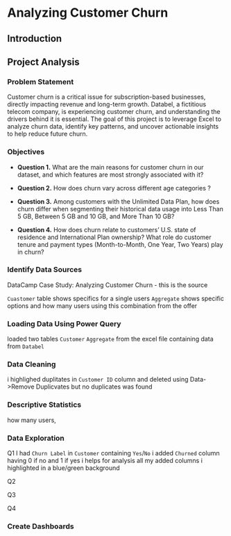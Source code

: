 # Analyzing Customer Churn

## Introduction

## Project Analysis

### Problem Statement

Customer churn is a critical issue for subscription-based businesses, directly impacting revenue and long-term growth. Databel, a fictitious telecom company, is experiencing customer churn, and understanding the drivers behind it is essential. The goal of this project is to leverage Excel to analyze churn data, identify key patterns, and uncover actionable insights to help reduce future churn.

### Objectives

- **Question 1.** What are the main reasons for customer churn in our dataset, and which features are most strongly associated with it?

- **Question 2.** How does churn vary across different age categories ?

- **Question 3.** Among customers with the Unlimited Data Plan, how does churn differ when segmenting their historical data usage into Less Than 5 GB, Between 5 GB and 10 GB, and More Than 10 GB?

- **Question 4.** How does churn relate to customers’ U.S. state of residence and International Plan ownership? What role do customer tenure and payment types (Month-to-Month, One Year, Two Years) play in churn?


### Identify Data Sources

DataCamp Case Study: Analyzing Customer Churn - this is the source

`Cuastomer` table shows specifics for a single users
`Aggregate` shows specific options and how many users using this combination from the offer

### Loading Data Using Power Query

loaded two tables `Customer` `Aggregate` from the excel file containing data from `Databel`

### Data Cleaning

i highlighed duplitates in `Customer ID` column and deleted using Data->Remove Duplicvates but no duplicates was found

### Descriptive Statistics

how many users, 

### Data Exploration

Q1
I had `Churn Label` in `Customer` containing `Yes`/`No` i added `Churned` column having 0 if no and 1 if yes i helps for analysis all my added columns i highlighted in a blue/green background


Q2



Q3



Q4

### Create Dashboards